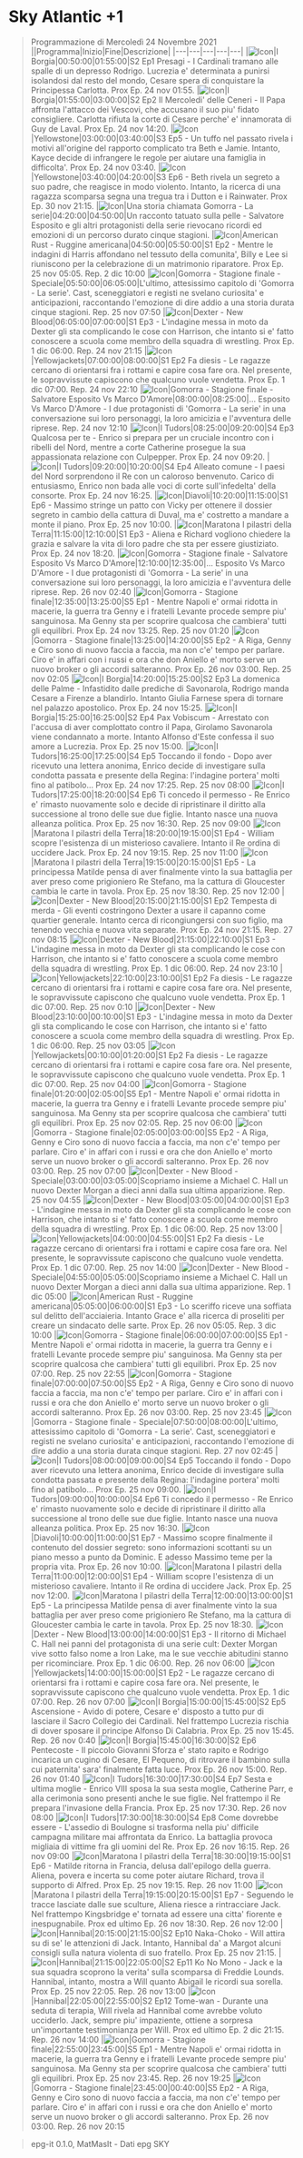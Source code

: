 # Sky Atlantic +1
> Programmazione di Mercoledì 24 Novembre 2021
||Programma|Inizio|Fine|Descrizione|
|---|---|---|---|---|
|![Icon](https://guidatv.sky.it/uuid/fc3423c3-e33a-48ea-a1ca-6bd66f0f6ac9/cover?md5ChecksumParam=b392d003dcca5cb77b439af45c2fd992)|I Borgia|00:50:00|01:55:00|S2 Ep1 Presagi - I Cardinali tramano alle spalle di un depresso Rodrigo. Lucrezia e' determinata a punirsi isolandosi dal resto del mondo, Cesare spera di conquistare la Principessa Carlotta. Prox Ep. 24 nov 01:55.
|![Icon](https://guidatv.sky.it/uuid/32685c41-cf3e-4260-b30f-33ca9bf1db2d/cover?md5ChecksumParam=b392d003dcca5cb77b439af45c2fd992)|I Borgia|01:55:00|03:00:00|S2 Ep2 Il Mercoledi' delle Ceneri - Il Papa affronta l'attacco dei Vescovi, che accusano il suo piu' fidato consigliere. Carlotta rifiuta la corte di Cesare perche' e' innamorata di Guy de Laval. Prox Ep. 24 nov 14:20.
|![Icon](https://guidatv.sky.it/uuid/28de3e39-d64d-4c03-9db0-2b79de7b38c7/cover?md5ChecksumParam=64851524f05be119f75c5fe113708e36)|Yellowstone|03:00:00|03:40:00|S3 Ep5 - Un tuffo nel passato rivela i motivi all'origine del rapporto complicato tra Beth e Jamie. Intanto, Kayce decide di infrangere le regole per aiutare una famiglia in difficolta'. Prox Ep. 24 nov 03:40.
|![Icon](https://guidatv.sky.it/uuid/e8b20537-f4ee-44bb-a33e-bd2c2ab1f304/cover?md5ChecksumParam=64851524f05be119f75c5fe113708e36)|Yellowstone|03:40:00|04:20:00|S3 Ep6 - Beth rivela un segreto a suo padre, che reagisce in modo violento. Intanto, la ricerca di una ragazza scomparsa segna una tregua tra i Dutton e i Rainwater. Prox Ep. 30 nov 21:15.
|![Icon](https://guidatv.sky.it/uuid/e355db71-77a9-49d4-ac26-f68bd95529c8/cover?md5ChecksumParam=d057be3be15a60ade0fc67131d6d5b5a)|Una storia chiamata Gomorra - La serie|04:20:00|04:50:00|Un racconto tatuato sulla pelle - Salvatore Esposito e gli altri protagonisti della serie rievocano ricordi ed emozioni di un percorso durato cinque stagioni.
|![Icon](https://guidatv.sky.it/uuid/82d2e09d-0317-4796-83b2-75b2b76cf362/cover?md5ChecksumParam=248312ae4b0c60d4159dfd24dc7eed86)|American Rust - Ruggine americana|04:50:00|05:50:00|S1 Ep2 - Mentre le indagini di Harris affondano nel tessuto della comunita', Billy e Lee si riuniscono per la celebrazione di un matrimonio riparatore. Prox Ep. 25 nov 05:05. Rep. 2 dic 10:00
|![Icon](https://guidatv.sky.it/uuid/0e55a4eb-8661-43c5-9d33-e0001fd4236c/cover?md5ChecksumParam=6bfac27781bb0288e030544018db307a)|Gomorra - Stagione finale - Speciale|05:50:00|06:05:00|L'ultimo, attesissimo capitolo di 'Gomorra - La serie'. Cast, sceneggiatori e registi ne svelano curiosita' e anticipazioni, raccontando l'emozione di dire addio a una storia durata cinque stagioni. Rep. 25 nov 07:50
|![Icon](https://guidatv.sky.it/uuid/92269e21-5718-4e4c-9236-db9999001755/cover?md5ChecksumParam=bb298e861ff90d347892ecb093aa7315)|Dexter - New Blood|06:05:00|07:00:00|S1 Ep3 - L'indagine messa in moto da Dexter gli sta complicando le cose con Harrison, che intanto si e' fatto conoscere a scuola come membro della squadra di wrestling. Prox Ep. 1 dic 06:00. Rep. 24 nov 21:15
|![Icon](https://guidatv.sky.it/uuid/45fd76ae-5c90-49df-aa68-48d4998b354b/cover?md5ChecksumParam=f82846a2546fc4de839530d83502da96)|Yellowjackets|07:00:00|08:00:00|S1 Ep2 Fa diesis - Le ragazze cercano di orientarsi fra i rottami e capire cosa fare ora. Nel presente, le sopravvissute capiscono che qualcuno vuole vendetta. Prox Ep. 1 dic 07:00. Rep. 24 nov 22:10
|![Icon](https://guidatv.sky.it/uuid/7862a737-709a-44ee-827c-6b86f9909841/cover?md5ChecksumParam=2eef142ec003b9269f5ba698773554c9)|Gomorra - Stagione finale - Salvatore Esposito Vs Marco D'Amore|08:00:00|08:25:00|... Esposito Vs Marco D'Amore - I due protagonisti di 'Gomorra - La serie' in una conversazione sui loro personaggi, la loro amicizia e l'avventura delle riprese. Rep. 24 nov 12:10
|![Icon](https://guidatv.sky.it/uuid/7e66a81c-2298-4128-8e11-7184ed97e1f2/cover?md5ChecksumParam=cdeca6041ba277026964fceba4d953d5)|I Tudors|08:25:00|09:20:00|S4 Ep3 Qualcosa per te - Enrico si prepara per un cruciale incontro con i ribelli del Nord, mentre a corte Catherine prosegue la sua appassionata relazione con Culpepper. Prox Ep. 24 nov 09:20.
|![Icon](https://guidatv.sky.it/uuid/a808864a-9b67-43c5-aec7-17a176ecd8ab/cover?md5ChecksumParam=cdeca6041ba277026964fceba4d953d5)|I Tudors|09:20:00|10:20:00|S4 Ep4 Alleato comune - I paesi del Nord sorprendono il Re con un caloroso benvenuto. Carico di entusiasmo, Enrico non bada alle voci di corte sull'infedelta' della consorte. Prox Ep. 24 nov 16:25.
|![Icon](https://guidatv.sky.it/uuid/7077d764-03c8-46f3-b64a-90ed567961cf/cover?md5ChecksumParam=801d235ecdd87bd0383d7a28b38c3ccd)|Diavoli|10:20:00|11:15:00|S1 Ep6 - Massimo stringe un patto con Vicky per ottenere il dossier segreto in cambio della cattura di Duval, ma e' costretto a mandare a monte il piano. Prox Ep. 25 nov 10:00.
|![Icon](https://guidatv.sky.it/uuid/604cc961-0714-4f86-9759-32f46fc3020f/cover?md5ChecksumParam=53264a58c5cab982c76f68e9ecc85e7a)|Maratona I pilastri della Terra|11:15:00|12:10:00|S1 Ep3 - Aliena e Richard vogliono chiedere la grazia e salvare la vita di loro padre che sta per essere giustiziato. Prox Ep. 24 nov 18:20.
|![Icon](https://guidatv.sky.it/uuid/7862a737-709a-44ee-827c-6b86f9909841/cover?md5ChecksumParam=2eef142ec003b9269f5ba698773554c9)|Gomorra - Stagione finale - Salvatore Esposito Vs Marco D'Amore|12:10:00|12:35:00|... Esposito Vs Marco D'Amore - I due protagonisti di 'Gomorra - La serie' in una conversazione sui loro personaggi, la loro amicizia e l'avventura delle riprese. Rep. 26 nov 02:40
|![Icon](https://guidatv.sky.it/uuid/15197698-c1a1-42c1-8bad-9f0ef6d7f534/cover?md5ChecksumParam=53d56a538887168cb064564ffb277595)|Gomorra - Stagione finale|12:35:00|13:25:00|S5 Ep1 - Mentre Napoli e' ormai ridotta in macerie, la guerra tra Genny e i fratelli Levante procede sempre piu' sanguinosa. Ma Genny sta per scoprire qualcosa che cambiera' tutti gli equilibri. Prox Ep. 24 nov 13:25. Rep. 25 nov 01:20
|![Icon](https://guidatv.sky.it/uuid/bb2c7830-4ec5-4ec6-97e0-6798e2b99163/cover?md5ChecksumParam=53d56a538887168cb064564ffb277595)|Gomorra - Stagione finale|13:25:00|14:20:00|S5 Ep2 - A Riga, Genny e Ciro sono di nuovo faccia a faccia, ma non c'e' tempo per parlare. Ciro e' in affari con i russi e ora che don Aniello e' morto serve un nuovo broker o gli accordi salteranno. Prox Ep. 26 nov 03:00. Rep. 25 nov 02:05
|![Icon](https://guidatv.sky.it/uuid/50b1efa3-de59-4bd5-b264-cd6c0c20568b/cover?md5ChecksumParam=b392d003dcca5cb77b439af45c2fd992)|I Borgia|14:20:00|15:25:00|S2 Ep3 La domenica delle Palme - Infastidito dalle prediche di Savonarola, Rodrigo manda Cesare a Firenze a blandirlo. Intanto Giulia Farnese spera di tornare nel palazzo apostolico. Prox Ep. 24 nov 15:25.
|![Icon](https://guidatv.sky.it/uuid/efc61db8-7592-436e-a6d6-7b9b26795c07/cover?md5ChecksumParam=b392d003dcca5cb77b439af45c2fd992)|I Borgia|15:25:00|16:25:00|S2 Ep4 Pax Vobiscum - Arrestato con l'accusa di aver complottato contro il Papa, Girolamo Savonarola viene condannato a morte. Intanto Alfonso d'Este confessa il suo amore a Lucrezia. Prox Ep. 25 nov 15:00.
|![Icon](https://guidatv.sky.it/uuid/c0a8a5c7-2f1c-4e18-ab0a-0dfeed014af5/cover?md5ChecksumParam=cdeca6041ba277026964fceba4d953d5)|I Tudors|16:25:00|17:25:00|S4 Ep5 Toccando il fondo - Dopo aver ricevuto una lettera anonima, Enrico decide di investigare sulla condotta passata e presente della Regina: l'indagine portera' molti fino al patibolo... Prox Ep. 24 nov 17:25. Rep. 25 nov 08:00
|![Icon](https://guidatv.sky.it/uuid/5984c870-3fc4-445a-9004-9295eb03c30f/cover?md5ChecksumParam=cdeca6041ba277026964fceba4d953d5)|I Tudors|17:25:00|18:20:00|S4 Ep6 Ti concedo il permesso - Re Enrico e' rimasto nuovamente solo e decide di ripristinare il diritto alla successione al trono delle sue due figlie. Intanto nasce una nuova alleanza politica. Prox Ep. 25 nov 16:30. Rep. 25 nov 09:00
|![Icon](https://guidatv.sky.it/uuid/b5b53e71-6f38-45e1-a342-d643479389da/cover?md5ChecksumParam=53264a58c5cab982c76f68e9ecc85e7a)|Maratona I pilastri della Terra|18:20:00|19:15:00|S1 Ep4 - William scopre l'esistenza di un misterioso cavaliere. Intanto il Re ordina di uccidere Jack. Prox Ep. 24 nov 19:15. Rep. 25 nov 11:00
|![Icon](https://guidatv.sky.it/uuid/1704f165-ce02-456d-8630-81c4773bef98/cover?md5ChecksumParam=53264a58c5cab982c76f68e9ecc85e7a)|Maratona I pilastri della Terra|19:15:00|20:15:00|S1 Ep5 - La principessa Matilde pensa di aver finalmente vinto la sua battaglia per aver preso come prigioniero Re Stefano, ma la cattura di Gloucester cambia le carte in tavola. Prox Ep. 25 nov 18:30. Rep. 25 nov 12:00
|![Icon](https://guidatv.sky.it/uuid/b184b0c5-b91f-4949-9880-f1055db6e416/cover?md5ChecksumParam=bb298e861ff90d347892ecb093aa7315)|Dexter - New Blood|20:15:00|21:15:00|S1 Ep2 Tempesta di merda - Gli eventi costringono Dexter a usare il capanno come quartier generale. Intanto cerca di ricongiungersi con suo figlio, ma tenendo vecchia e nuova vita separate. Prox Ep. 24 nov 21:15. Rep. 27 nov 08:15
|![Icon](https://guidatv.sky.it/uuid/92269e21-5718-4e4c-9236-db9999001755/cover?md5ChecksumParam=bb298e861ff90d347892ecb093aa7315)|Dexter - New Blood|21:15:00|22:10:00|S1 Ep3 - L'indagine messa in moto da Dexter gli sta complicando le cose con Harrison, che intanto si e' fatto conoscere a scuola come membro della squadra di wrestling. Prox Ep. 1 dic 06:00. Rep. 24 nov 23:10
|![Icon](https://guidatv.sky.it/uuid/45fd76ae-5c90-49df-aa68-48d4998b354b/cover?md5ChecksumParam=f82846a2546fc4de839530d83502da96)|Yellowjackets|22:10:00|23:10:00|S1 Ep2 Fa diesis - Le ragazze cercano di orientarsi fra i rottami e capire cosa fare ora. Nel presente, le sopravvissute capiscono che qualcuno vuole vendetta. Prox Ep. 1 dic 07:00. Rep. 25 nov 0:10
|![Icon](https://guidatv.sky.it/uuid/92269e21-5718-4e4c-9236-db9999001755/cover?md5ChecksumParam=bb298e861ff90d347892ecb093aa7315)|Dexter - New Blood|23:10:00|00:10:00|S1 Ep3 - L'indagine messa in moto da Dexter gli sta complicando le cose con Harrison, che intanto si e' fatto conoscere a scuola come membro della squadra di wrestling. Prox Ep. 1 dic 06:00. Rep. 25 nov 03:05
|![Icon](https://guidatv.sky.it/uuid/45fd76ae-5c90-49df-aa68-48d4998b354b/cover?md5ChecksumParam=f82846a2546fc4de839530d83502da96)|Yellowjackets|00:10:00|01:20:00|S1 Ep2 Fa diesis - Le ragazze cercano di orientarsi fra i rottami e capire cosa fare ora. Nel presente, le sopravvissute capiscono che qualcuno vuole vendetta. Prox Ep. 1 dic 07:00. Rep. 25 nov 04:00
|![Icon](https://guidatv.sky.it/uuid/15197698-c1a1-42c1-8bad-9f0ef6d7f534/cover?md5ChecksumParam=53d56a538887168cb064564ffb277595)|Gomorra - Stagione finale|01:20:00|02:05:00|S5 Ep1 - Mentre Napoli e' ormai ridotta in macerie, la guerra tra Genny e i fratelli Levante procede sempre piu' sanguinosa. Ma Genny sta per scoprire qualcosa che cambiera' tutti gli equilibri. Prox Ep. 25 nov 02:05. Rep. 25 nov 06:00
|![Icon](https://guidatv.sky.it/uuid/bb2c7830-4ec5-4ec6-97e0-6798e2b99163/cover?md5ChecksumParam=53d56a538887168cb064564ffb277595)|Gomorra - Stagione finale|02:05:00|03:00:00|S5 Ep2 - A Riga, Genny e Ciro sono di nuovo faccia a faccia, ma non c'e' tempo per parlare. Ciro e' in affari con i russi e ora che don Aniello e' morto serve un nuovo broker o gli accordi salteranno. Prox Ep. 26 nov 03:00. Rep. 25 nov 07:00
|![Icon](https://guidatv.sky.it/uuid/c8d94249-8465-4420-92eb-f8901f569eed/cover?md5ChecksumParam=4d200ebbe6f23ef7fd177397f589f365)|Dexter - New Blood - Speciale|03:00:00|03:05:00|Scopriamo insieme a Michael C. Hall un nuovo Dexter Morgan a dieci anni dalla sua ultima apparizione. Rep. 25 nov 04:55
|![Icon](https://guidatv.sky.it/uuid/92269e21-5718-4e4c-9236-db9999001755/cover?md5ChecksumParam=bb298e861ff90d347892ecb093aa7315)|Dexter - New Blood|03:05:00|04:00:00|S1 Ep3 - L'indagine messa in moto da Dexter gli sta complicando le cose con Harrison, che intanto si e' fatto conoscere a scuola come membro della squadra di wrestling. Prox Ep. 1 dic 06:00. Rep. 25 nov 13:00
|![Icon](https://guidatv.sky.it/uuid/45fd76ae-5c90-49df-aa68-48d4998b354b/cover?md5ChecksumParam=f82846a2546fc4de839530d83502da96)|Yellowjackets|04:00:00|04:55:00|S1 Ep2 Fa diesis - Le ragazze cercano di orientarsi fra i rottami e capire cosa fare ora. Nel presente, le sopravvissute capiscono che qualcuno vuole vendetta. Prox Ep. 1 dic 07:00. Rep. 25 nov 14:00
|![Icon](https://guidatv.sky.it/uuid/c8d94249-8465-4420-92eb-f8901f569eed/cover?md5ChecksumParam=4d200ebbe6f23ef7fd177397f589f365)|Dexter - New Blood - Speciale|04:55:00|05:05:00|Scopriamo insieme a Michael C. Hall un nuovo Dexter Morgan a dieci anni dalla sua ultima apparizione. Rep. 1 dic 05:00
|![Icon](https://guidatv.sky.it/uuid/5948b93a-797b-49d7-a18c-8d3eac50a0e1/cover?md5ChecksumParam=248312ae4b0c60d4159dfd24dc7eed86)|American Rust - Ruggine americana|05:05:00|06:00:00|S1 Ep3 - Lo sceriffo riceve una soffiata sul delitto dell'acciaieria. Intanto Grace e' alla ricerca di proseliti per creare un sindacato delle sarte. Prox Ep. 26 nov 05:05. Rep. 3 dic 10:00
|![Icon](https://guidatv.sky.it/uuid/15197698-c1a1-42c1-8bad-9f0ef6d7f534/cover?md5ChecksumParam=53d56a538887168cb064564ffb277595)|Gomorra - Stagione finale|06:00:00|07:00:00|S5 Ep1 - Mentre Napoli e' ormai ridotta in macerie, la guerra tra Genny e i fratelli Levante procede sempre piu' sanguinosa. Ma Genny sta per scoprire qualcosa che cambiera' tutti gli equilibri. Prox Ep. 25 nov 07:00. Rep. 25 nov 22:55
|![Icon](https://guidatv.sky.it/uuid/bb2c7830-4ec5-4ec6-97e0-6798e2b99163/cover?md5ChecksumParam=53d56a538887168cb064564ffb277595)|Gomorra - Stagione finale|07:00:00|07:50:00|S5 Ep2 - A Riga, Genny e Ciro sono di nuovo faccia a faccia, ma non c'e' tempo per parlare. Ciro e' in affari con i russi e ora che don Aniello e' morto serve un nuovo broker o gli accordi salteranno. Prox Ep. 26 nov 03:00. Rep. 25 nov 23:45
|![Icon](https://guidatv.sky.it/uuid/0e55a4eb-8661-43c5-9d33-e0001fd4236c/cover?md5ChecksumParam=6bfac27781bb0288e030544018db307a)|Gomorra - Stagione finale - Speciale|07:50:00|08:00:00|L'ultimo, attesissimo capitolo di 'Gomorra - La serie'. Cast, sceneggiatori e registi ne svelano curiosita' e anticipazioni, raccontando l'emozione di dire addio a una storia durata cinque stagioni. Rep. 27 nov 02:45
|![Icon](https://guidatv.sky.it/uuid/c0a8a5c7-2f1c-4e18-ab0a-0dfeed014af5/cover?md5ChecksumParam=cdeca6041ba277026964fceba4d953d5)|I Tudors|08:00:00|09:00:00|S4 Ep5 Toccando il fondo - Dopo aver ricevuto una lettera anonima, Enrico decide di investigare sulla condotta passata e presente della Regina: l'indagine portera' molti fino al patibolo... Prox Ep. 25 nov 09:00.
|![Icon](https://guidatv.sky.it/uuid/5984c870-3fc4-445a-9004-9295eb03c30f/cover?md5ChecksumParam=cdeca6041ba277026964fceba4d953d5)|I Tudors|09:00:00|10:00:00|S4 Ep6 Ti concedo il permesso - Re Enrico e' rimasto nuovamente solo e decide di ripristinare il diritto alla successione al trono delle sue due figlie. Intanto nasce una nuova alleanza politica. Prox Ep. 25 nov 16:30.
|![Icon](https://guidatv.sky.it/uuid/29a0b407-cd1e-4571-86dc-debcf522aea0/cover?md5ChecksumParam=801d235ecdd87bd0383d7a28b38c3ccd)|Diavoli|10:00:00|11:00:00|S1 Ep7 - Massimo scopre finalmente il contenuto del dossier segreto: sono informazioni scottanti su un piano messo a punto da Dominic. E adesso Massimo teme per la propria vita. Prox Ep. 26 nov 10:00.
|![Icon](https://guidatv.sky.it/uuid/b5b53e71-6f38-45e1-a342-d643479389da/cover?md5ChecksumParam=53264a58c5cab982c76f68e9ecc85e7a)|Maratona I pilastri della Terra|11:00:00|12:00:00|S1 Ep4 - William scopre l'esistenza di un misterioso cavaliere. Intanto il Re ordina di uccidere Jack. Prox Ep. 25 nov 12:00.
|![Icon](https://guidatv.sky.it/uuid/1704f165-ce02-456d-8630-81c4773bef98/cover?md5ChecksumParam=53264a58c5cab982c76f68e9ecc85e7a)|Maratona I pilastri della Terra|12:00:00|13:00:00|S1 Ep5 - La principessa Matilde pensa di aver finalmente vinto la sua battaglia per aver preso come prigioniero Re Stefano, ma la cattura di Gloucester cambia le carte in tavola. Prox Ep. 25 nov 18:30.
|![Icon](https://guidatv.sky.it/uuid/92269e21-5718-4e4c-9236-db9999001755/cover?md5ChecksumParam=bb298e861ff90d347892ecb093aa7315)|Dexter - New Blood|13:00:00|14:00:00|S1 Ep3 - Il ritorno di Michael C. Hall nei panni del protagonista di una serie cult: Dexter Morgan vive sotto falso nome a Iron Lake, ma le sue vecchie abitudini stanno per ricominciare. Prox Ep. 1 dic 06:00. Rep. 26 nov 06:00
|![Icon](https://guidatv.sky.it/uuid/45fd76ae-5c90-49df-aa68-48d4998b354b/cover?md5ChecksumParam=f82846a2546fc4de839530d83502da96)|Yellowjackets|14:00:00|15:00:00|S1 Ep2 - Le ragazze cercano di orientarsi fra i rottami e capire cosa fare ora. Nel presente, le sopravvissute capiscono che qualcuno vuole vendetta. Prox Ep. 1 dic 07:00. Rep. 26 nov 07:00
|![Icon](https://guidatv.sky.it/uuid/887779e6-767b-45b1-8976-b19736a0c8b7/cover?md5ChecksumParam=b392d003dcca5cb77b439af45c2fd992)|I Borgia|15:00:00|15:45:00|S2 Ep5 Ascensione - Avido di potere, Cesare e' disposto a tutto pur di lasciare il Sacro Collegio dei Cardinali. Nel frattempo Lucrezia rischia di dover sposare il principe Alfonso Di Calabria. Prox Ep. 25 nov 15:45. Rep. 26 nov 0:40
|![Icon](https://guidatv.sky.it/uuid/f9a67a97-8367-4433-8f3b-fa83c6ee9d89/cover?md5ChecksumParam=b392d003dcca5cb77b439af45c2fd992)|I Borgia|15:45:00|16:30:00|S2 Ep6 Pentecoste - Il piccolo Giovanni Sforza e' stato rapito e Rodrigo incarica un cugino di Cesare, El Pequeno, di ritrovare il bambino sulla cui paternita' sara' finalmente fatta luce. Prox Ep. 26 nov 15:00. Rep. 26 nov 01:40
|![Icon](https://guidatv.sky.it/uuid/4efd1d04-e11f-440a-8225-c24f45fb6ad4/cover?md5ChecksumParam=cdeca6041ba277026964fceba4d953d5)|I Tudors|16:30:00|17:30:00|S4 Ep7 Sesta e ultima moglie - Enrico VIII sposa la sua sesta moglie, Catherine Parr, e alla cerimonia sono presenti anche le sue figlie. Nel frattempo il Re prepara l'invasione della Francia. Prox Ep. 25 nov 17:30. Rep. 26 nov 08:00
|![Icon](https://guidatv.sky.it/uuid/943c629e-9fde-4721-a7c7-ac29a2efe36e/cover?md5ChecksumParam=cdeca6041ba277026964fceba4d953d5)|I Tudors|17:30:00|18:30:00|S4 Ep8 Come dovrebbe essere - L'assedio di Boulogne si trasforma nella piu' difficile campagna militare mai affrontata da Enrico. La battaglia provoca migliaia di vittime fra gli uomini del Re. Prox Ep. 26 nov 16:15. Rep. 26 nov 09:00
|![Icon](https://guidatv.sky.it/uuid/b237a9a1-9311-4a32-afc6-555402cb8319/cover?md5ChecksumParam=53264a58c5cab982c76f68e9ecc85e7a)|Maratona I pilastri della Terra|18:30:00|19:15:00|S1 Ep6 - Matilde ritorna in Francia, delusa dall'epilogo della guerra. Aliena, povera e incerta su come poter aiutare Richard, trova il supporto di Alfred. Prox Ep. 25 nov 19:15. Rep. 26 nov 11:00
|![Icon](https://guidatv.sky.it/uuid/68a80079-80e1-4ce6-aeb2-fa3e534d960a/cover?md5ChecksumParam=53264a58c5cab982c76f68e9ecc85e7a)|Maratona I pilastri della Terra|19:15:00|20:15:00|S1 Ep7 - Seguendo le tracce lasciate dalle sue sculture, Aliena riesce a rintracciare Jack. Nel frattempo Kingsbridge e' tornata ad essere una citta' fiorente e inespugnabile. Prox ed ultimo Ep. 26 nov 18:30. Rep. 26 nov 12:00
|![Icon](https://guidatv.sky.it/uuid/e507239b-5f28-4569-bb13-6918ead58268/cover?md5ChecksumParam=171c09c18f0b27c3bb52f759e9ce15ac)|Hannibal|20:15:00|21:15:00|S2 Ep10 Naka-Choko - Will attira su di se' le attenzioni di Jack. Intanto, Hannibal da' a Margot alcuni consigli sulla natura violenta di suo fratello. Prox Ep. 25 nov 21:15.
|![Icon](https://guidatv.sky.it/uuid/ce4eade9-ecb9-4dff-9f1a-da35a9311be4/cover?md5ChecksumParam=171c09c18f0b27c3bb52f759e9ce15ac)|Hannibal|21:15:00|22:05:00|S2 Ep11 Ko No Mono - Jack e la sua squadra scoprono la verita' sulla scomparsa di Freddie Lounds. Hannibal, intanto, mostra a Will quanto Abigail le ricordi sua sorella. Prox Ep. 25 nov 22:05. Rep. 26 nov 13:00
|![Icon](https://guidatv.sky.it/uuid/2bc84998-ff6f-4426-a619-89597616a918/cover?md5ChecksumParam=171c09c18f0b27c3bb52f759e9ce15ac)|Hannibal|22:05:00|22:55:00|S2 Ep12 Tome-wan - Durante una seduta di terapia, Will rivela ad Hannibal come avrebbe voluto ucciderlo. Jack, sempre piu' impaziente, ottiene a sorpresa un'importante testimonianza per Will. Prox ed ultimo Ep. 2 dic 21:15. Rep. 26 nov 14:00
|![Icon](https://guidatv.sky.it/uuid/15197698-c1a1-42c1-8bad-9f0ef6d7f534/cover?md5ChecksumParam=53d56a538887168cb064564ffb277595)|Gomorra - Stagione finale|22:55:00|23:45:00|S5 Ep1 - Mentre Napoli e' ormai ridotta in macerie, la guerra tra Genny e i fratelli Levante procede sempre piu' sanguinosa. Ma Genny sta per scoprire qualcosa che cambiera' tutti gli equilibri. Prox Ep. 25 nov 23:45. Rep. 26 nov 19:25
|![Icon](https://guidatv.sky.it/uuid/bb2c7830-4ec5-4ec6-97e0-6798e2b99163/cover?md5ChecksumParam=53d56a538887168cb064564ffb277595)|Gomorra - Stagione finale|23:45:00|00:40:00|S5 Ep2 - A Riga, Genny e Ciro sono di nuovo faccia a faccia, ma non c'e' tempo per parlare. Ciro e' in affari con i russi e ora che don Aniello e' morto serve un nuovo broker o gli accordi salteranno. Prox Ep. 26 nov 03:00. Rep. 26 nov 20:15


 > epg-it 0.1.0, MatMasIt - Dati epg SKY